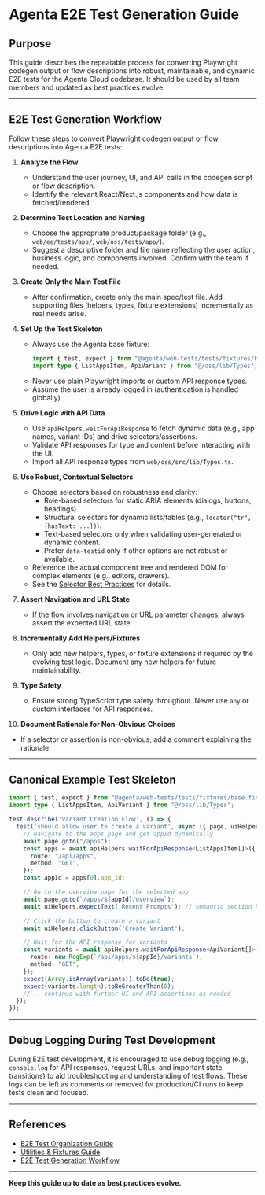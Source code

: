 # Agenta E2E Test Generation Guide

## Purpose
This guide describes the repeatable process for converting Playwright codegen output or flow descriptions into robust, maintainable, and dynamic E2E tests for the Agenta Cloud codebase. It should be used by all team members and updated as best practices evolve.

---

## E2E Test Generation Workflow

Follow these steps to convert Playwright codegen output or flow descriptions into Agenta E2E tests:

1. **Analyze the Flow**
   - Understand the user journey, UI, and API calls in the codegen script or flow description.
   - Identify the relevant React/Next.js components and how data is fetched/rendered.

2. **Determine Test Location and Naming**
   - Choose the appropriate product/package folder (e.g., `web/ee/tests/app/`, `web/oss/tests/app/`).
   - Suggest a descriptive folder and file name reflecting the user action, business logic, and components involved. Confirm with the team if needed.

3. **Create Only the Main Test File**
   - After confirmation, create only the main spec/test file. Add supporting files (helpers, types, fixture extensions) incrementally as real needs arise.

4. **Set Up the Test Skeleton**
   - Always use the Agenta base fixture:
     ```typescript
     import { test, expect } from "@agenta/web-tests/tests/fixtures/base.fixture";
     import type { ListAppsItem, ApiVariant } from "@/oss/lib/Types";
     ```
   - Never use plain Playwright imports or custom API response types.
   - Assume the user is already logged in (authentication is handled globally).

5. **Drive Logic with API Data**
   - Use `apiHelpers.waitForApiResponse` to fetch dynamic data (e.g., app names, variant IDs) and drive selectors/assertions.
   - Validate API responses for type and content before interacting with the UI.
   - Import all API response types from `web/oss/src/lib/Types.ts`.

6. **Use Robust, Contextual Selectors**
   - Choose selectors based on robustness and clarity:
     - Role-based selectors for static ARIA elements (dialogs, buttons, headings).
     - Structural selectors for dynamic lists/tables (e.g., `locator("tr", {hasText: ...})`).
     - Text-based selectors only when validating user-generated or dynamic content.
     - Prefer `data-testid` only if other options are not robust or available.
   - Reference the actual component tree and rendered DOM for complex elements (e.g., editors, drawers).
   - See the [Selector Best Practices](./UTILITIES_AND_FIXTURES_GUIDE.md#selector-best-practices-for-e2e-tests) for details.

7. **Assert Navigation and URL State**
   - If the flow involves navigation or URL parameter changes, always assert the expected URL state.

8. **Incrementally Add Helpers/Fixtures**
   - Only add new helpers, types, or fixture extensions if required by the evolving test logic. Document any new helpers for future maintainability.

9. **Type Safety**
   - Ensure strong TypeScript type safety throughout. Never use `any` or custom interfaces for API responses.

10. **Document Rationale for Non-Obvious Choices**
   - If a selector or assertion is non-obvious, add a comment explaining the rationale.

---

## Canonical Example Test Skeleton

```typescript
import { test, expect } from "@agenta/web-tests/tests/fixtures/base.fixture";
import type { ListAppsItem, ApiVariant } from "@/oss/lib/Types";

test.describe('Variant Creation Flow', () => {
  test('should allow user to create a variant', async ({ page, uiHelpers, apiHelpers }) => {
    // Navigate to the apps page and get appId dynamically
    await page.goto("/apps");
    const apps = await apiHelpers.waitForApiResponse<ListAppsItem[]>({
      route: "/api/apps",
      method: "GET",
    });
    const appId = apps[0].app_id;

    // Go to the overview page for the selected app
    await page.goto(`/apps/${appId}/overview`);
    await uiHelpers.expectText('Recent Prompts'); // semantic section header

    // Click the button to create a variant
    await uiHelpers.clickButton('Create Variant');

    // Wait for the API response for variants
    const variants = await apiHelpers.waitForApiResponse<ApiVariant[]>({
      route: new RegExp(`/api/apps/${appId}/variants`),
      method: "GET",
    });
    expect(Array.isArray(variants)).toBe(true);
    expect(variants.length).toBeGreaterThan(0);
    // ...continue with further UI and API assertions as needed
  });
});
```

---

## Debug Logging During Test Development

During E2E test development, it is encouraged to use debug logging (e.g., `console.log` for API responses, request URLs, and important state transitions) to aid troubleshooting and understanding of test flows. These logs can be left as comments or removed for production/CI runs to keep tests clean and focused.

---

## References
- [E2E Test Organization Guide](./E2E_TEST_ORGANIZATION_GUIDE.md)
- [Utilities & Fixtures Guide](./UTILITIES_AND_FIXTURES_GUIDE.md)
- [E2E Test Generation Workflow](../../.windsurf/workflows/generate-e2e-test-multistep.md)

---

**Keep this guide up to date as best practices evolve.**
